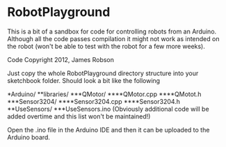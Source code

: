 RobotPlayground
===============

This is a bit of a sandbox for code for controlling robots from an Arduino. Although all the code passes compilation it might not work as intended on the robot (won't be able to test with the robot for a few more weeks).

Code Copyright 2012, James Robson

Just copy the whole RobotPlayground directory structure into your sketchbook folder. Should look a bit like the following

 *Arduino/
 **libraries/
 ***QMotor/
 ****QMotor.cpp
 ****QMotot.h
 ***Sensor3204/
 ****Sensor3204.cpp
 ****Sensor3204.h
 **UseSensors/
 ***UseSensors.ino
(Obviously additional code will be added overtime and this list won't be maintained!)

Open the .ino file in the Arduino IDE and then it can be uploaded to the Arduino board.